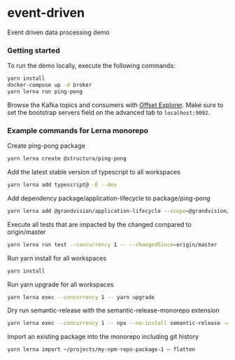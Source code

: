 # event-driven

Event driven data processing demo

### Getting started

To run the demo locally, execute the following commands:

```bash
yarn install
docker-compose up -d broker
yarn lerna run ping-pong
```

Browse the Kafka topics and consumers with [Offset Explorer](https://kafkatool.com). Make sure to set the bootstrap servers field on the advanced tab to `localhost:9092`.

### Example commands for Lerna monorepo

Create ping-pong package

```bash
yarn lerna create @structura/ping-pong
```

Add the latest stable version of typescript to all workspaces

```bash
yarn lerna add typescript@ -E --dev
```

Add dependency package/application-lifecycle to package/ping-pong

```bash
yarn lerna add @grandvision/application-lifecycle --scope=@grandvision/ping-pong
```

Execute all tests that are impacted by the changed compared to origin/master

```bash
yarn lerna run test --concurrency 1 -- --changedSince=origin/master
```

Run yarn install for all workspaces

```bash
yarn install
```

Run yarn upgrade for all workspaces

```bash
yarn lerna exec --concurrency 1 -- yarn upgrade
```

Dry run semantic-release with the semantic-release-monorepo extension

```bash
yarn lerna exec --concurrency 1 -- npx --no-install semantic-release -e semantic-release-monorepo --dry-run
```

Import an existing package into the monorepo including git history

```bash
yarn lerna import ~/projects/my-npm-repo-package-1 — flatten
```
